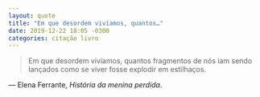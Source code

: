```yaml
---
layout: quote
title: "Em que desordem vivíamos, quantos…"
date: 2019-12-22 18:05 -0300
categories: citação livro
---
```

>Em que desordem vivíamos, quantos fragmentos de nós iam sendo lançados como se viver fosse explodir em estilhaços.

— Elena Ferrante, _História da menina perdida_.
